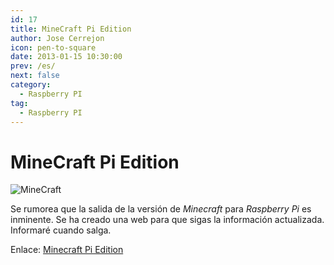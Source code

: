```yaml
---
id: 17
title: MineCraft Pi Edition
author: Jose Cerrejon
icon: pen-to-square
date: 2013-01-15 10:30:00
prev: /es/
next: false
category:
  - Raspberry PI
tag:
  - Raspberry PI
---
```


# MineCraft Pi Edition

![MineCraft](/images/minecraft.jpg)

Se rumorea que la salida de la versión de *Minecraft* para *Raspberry Pi* es inminente. Se ha creado una web para que sigas la información actualizada.
Informaré cuando salga.


Enlace: [Minecraft Pi Edition](http://pi.minecraft.net)